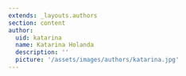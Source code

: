 ```yaml
---
extends: _layouts.authors
section: content
author:
  uid: katarina
  name: Katarina Holanda
  description: ''
  picture: '/assets/images/authors/katarina.jpg'
---
```

